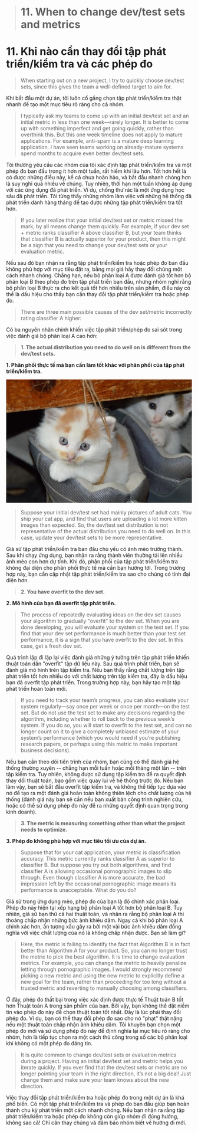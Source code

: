 > # 11. When to change dev/test sets and metrics

# 11. Khi nào cần thay đổi tập phát triển/kiểm tra và các phép đo

> When starting out on a new project, I try to quickly choose dev/test sets, since this gives the team a well-defined target to aim for.

Khi bắt đầu một dự án, tôi luôn cố gắng chọn tập phát triển/kiểm tra thật nhanh để tạo một mục tiêu rõ ràng cho cả nhóm.

> I typically ask my teams to come up with an initial dev/test set and an initial metric in less than one week—rarely longer. It is better to come up with something imperfect and get going quickly, rather than overthink this. But this one week timeline does not apply to mature applications. For example, anti-spam is a mature deep learning application. I have seen teams working on already-mature systems spend months to acquire even better dev/test sets.

Tôi thường yêu cầu các nhóm của tôi xác định tập phát triển/kiểm tra và một phép đo ban đầu trong ít hơn một tuần, rất hiếm khi lâu hơn. Tốt hơn hết là có được những điều này, kể cả chưa hoàn hảo, và bắt đầu nhanh chóng hơn là suy nghĩ quá nhiều về chúng. Tuy nhiên, thời hạn một tuần không áp dụng với các ứng dụng đã phát triển. Ví dụ, chống thư rác là một ứng dụng học sâu đã phát triển. Tôi từng thấy những nhóm làm việc với những hệ thống đã phát triển dành hàng tháng để tạo được những tập phát triển/kiểm tra tốt hơn.

> If you later realize that your initial dev/test set or metric missed the mark, by all means change them quickly. For example, if your dev set + metric ranks classifier A above classifier B, but your team thinks that classifier B is actually superior for your product, then this might be a sign that you need to change your dev/test sets or your evaluation metric.

Nếu sau đó bạn nhận ra rằng tập phát triển/kiểm tra hoặc phép đo ban đầu không phù hợp với mục tiêu đặt ra, bằng mọi giá hãy thay đổi chúng một cách nhanh chóng. Chẳng hạn, nếu bộ phân loại A được đánh giá tốt hơn bộ phân loại B theo phép đo trên tập phát triển ban đầu, nhưng nhóm nghĩ rằng bộ phân loại B thực ra cho kết quả tốt hơn nhiều trên sản phẩm, điều này có thể là dấu hiệu cho thấy bạn cần thay đổi tập phát triển/kiểm tra hoặc phép đo.

> There are three main possible causes of the dev set/metric incorrectly rating classifier A higher:

Có ba nguyên nhân chính khiến việc tập phát triển/phép đo sai sót trong việc đánh giá bộ phân loại A cao hơn:


> **1. The actual distribution you need to do well on is different from the dev/test sets.**

**1. Phân phối thực tế mà bạn cần làm tốt khác với phân phối của tập phát triển/kiểm tra.**

![img](../imgs/C11_01.png)

> Suppose your initial dev/test set had mainly pictures of adult cats. You ship your cat app, and find that users are uploading a lot more kitten images than expected. So, the dev/test set distribution is not representative of the actual distribution you need to do well on. In this case, update your dev/test sets to be more representative.

Giả sử tập phát triển/kiểm tra ban đầu chủ yếu có ảnh mèo trưởng thành. Sau khi chạy ứng dụng, bạn nhận ra rằng thành viên thường tải lên nhiều ảnh mèo con hơn dự tính. Khi đó, phân phối của tập phát triển/kiểm tra không đại diện cho phân phối thực tế mà cần bạn hướng tới. Trong trường hợp này, bạn cần cập nhật tập phát triển/kiểm tra sao cho chúng có tính đại diện hơn.

> **2. You have overfit to the dev set.**

**2. Mô hình của bạn đã overfit tập phát triển.**

> The process of repeatedly evaluating ideas on the dev set causes your algorithm to gradually "overfit" to the dev set. When you are done developing, you will evaluate your system on the test set. If you find that your dev set performance is much better than your test set performance, it is a sign that you have overfit to the dev set. In this case, get a fresh dev set.

Quá trình lặp đi lặp lại việc đánh giá những ý tưởng trên tập phát triển khiến thuật toán dần "overfit" tập dữ liệu này. Sau quá trình phát triển, bạn sẽ đánh giá mô hình trên tập kiểm tra. Nếu bạn thấy rằng chất lượng trên tập phát triển tốt hơn nhiều do với chất lượng trên tập kiểm tra, đây là dấu hiệu bạn đã overfit tập phát triển. Trong trường hợp này, bạn hãy tạo một tập phát triển hoàn toàn mới.

> If you need to track your team’s progress, you can also evaluate your system regularly—say once per week or once per month—on the test set. But do not use the test set to make any decisions regarding the algorithm, including whether to roll back to the previous week’s system. If you do so, you will start to overfit to the test set, and can no longer count on it to give a completely unbiased estimate of your system’s performance (which you would need if you’re publishing research papers, or perhaps using this metric to make important business decisions).

Nếu bạn cần theo dõi tiến trình của nhóm, bạn cũng có thể đánh giá hệ thống thường xuyên -- chẳng hạn mỗi tuần hoặc mỗi tháng một lần -- trên tập kiểm tra. Tuy nhiên, không được sử dụng tập kiểm tra để ra quyết định thay đổi thuật toán, bao gồm việc quay lui về hệ thống trước đó. Nếu bạn làm vậy, bạn sẽ bắt đầu overfit tập kiểm tra, và không thể tiếp tục dựa vào nó để tạo ra một đánh giá hoàn toàn không thiên lệch cho chất lượng của hệ thống (đánh giá này bạn sẽ cần nếu bạn xuất bản công trình nghiên cứu, hoặc có thể sử dụng phép đo này để ra những quyết định quan trọng trong kinh doanh).


> **3. The metric is measuring something other than what the project needs to optimize.**

**3. Phép đo không phù hợp với mục tiêu tối ưu của dự án.**

> Suppose that for your cat application, your metric is classification accuracy. This metric currently ranks classifier A as superior to classifier B. But suppose you try out both algorithms, and find classifier A is allowing occasional pornographic images to slip through. Even though classifier A is more accurate, the bad impression left by the occasional pornographic image means its performance is unacceptable. What do you do?

Giả sử trong ứng dụng mèo, phép đo của bạn là độ chính xác phân loại. Phép đo này hiện tại xếp hạng bộ phân loại A tốt hơn bộ phân loại B. Tuy nhiên, giả sử bạn thử cả hai thuật toán, và nhận ra rằng bộ phân loại A thi thoảng chấp nhận những bức ảnh khiêu dâm. Ngay cả khi bộ phân loại A chính xác hơn, ấn tượng xấu gây ra bởi một vài bức ảnh khiêu dâm đồng nghĩa với việc chất lượng của nó là không chấp nhận được. Bạn sẽ làm gì?

> Here, the metric is failing to identify the fact that Algorithm B is in fact better than Algorithm A for your product. So, you can no longer trust the metric to pick the best algorithm. It is time to change evaluation metrics. For example, you can change the metric to heavily penalize letting through pornographic images. I would strongly recommend picking a new metric and using the new metric to explicitly define a new goal for the team, rather than proceeding for too long without a trusted metric and reverting to manually choosing among classifiers.

Ở đây, phép đo thất bại trong việc xác định được thực tế Thuật toán B tốt hơn Thuật toán A trong sản phẩm của bạn. Bởi vậy, bạn không thể đặt niềm tin vào phép đo này để chọn thuật toán tốt nhất. Đây là lúc phải thay đổi phép đo. Ví dụ, bạn có thể thay đổi phép đo sao cho nó "phạt" thật nặng nếu một thuật toán chấp nhận ảnh khiêu dâm. Tôi khuyên bạn chọn một phép đo mới và sử dụng phép đo này để định nghĩa lại mục tiêu rõ ràng cho nhóm, hơn là tiếp tục chọn ra một cách thủ công trong số các bộ phân loại khi không có một phép đo đáng tin.

> It is quite common to change dev/test sets or evaluation metrics during a project. Having an initial dev/test set and metric helps you iterate quickly. If you ever find that the dev/test sets or metric are no longer pointing your team in the right direction, it’s not a big deal! Just change them and make sure your team knows about the new direction.

Việc thay đổi tập phát triển/kiểm tra hoặc phép đo trong một dự án là khá phổ biến. Có một tập phát triển/kiểm tra và phép đo ban đầu giúp bạn hoàn thành chu kỳ phát triển một cách nhanh chóng. Nếu bạn nhận ra rằng tập phát triển/kiểm tra hoặc phép đo không còn giúp nhóm đi đúng hướng, không sao cả! Chỉ cần thay chúng và đảm bảo nhóm biết về hướng đi mới.
